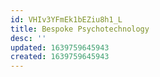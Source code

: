 ```yaml
---
id: VHIv3YFmEk1bEZiu8h1_L
title: Bespoke Psychotechnology
desc: ''
updated: 1639759645943
created: 1639759645943
---
```



